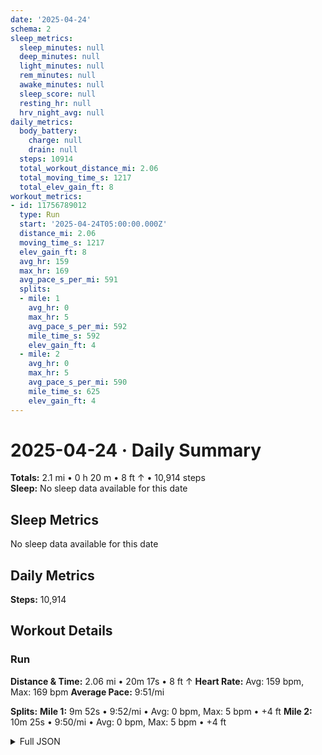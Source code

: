```yaml
---
date: '2025-04-24'
schema: 2
sleep_metrics:
  sleep_minutes: null
  deep_minutes: null
  light_minutes: null
  rem_minutes: null
  awake_minutes: null
  sleep_score: null
  resting_hr: null
  hrv_night_avg: null
daily_metrics:
  body_battery:
    charge: null
    drain: null
  steps: 10914
  total_workout_distance_mi: 2.06
  total_moving_time_s: 1217
  total_elev_gain_ft: 8
workout_metrics:
- id: 11756789012
  type: Run
  start: '2025-04-24T05:00:00.000Z'
  distance_mi: 2.06
  moving_time_s: 1217
  elev_gain_ft: 8
  avg_hr: 159
  max_hr: 169
  avg_pace_s_per_mi: 591
  splits:
  - mile: 1
    avg_hr: 0
    max_hr: 5
    avg_pace_s_per_mi: 592
    mile_time_s: 592
    elev_gain_ft: 4
  - mile: 2
    avg_hr: 0
    max_hr: 5
    avg_pace_s_per_mi: 590
    mile_time_s: 625
    elev_gain_ft: 4
---
```

# 2025-04-24 · Daily Summary
**Totals:** 2.1 mi • 0 h 20 m • 8 ft ↑ • 10,914 steps  
**Sleep:** No sleep data available for this date

## Sleep Metrics
No sleep data available for this date

## Daily Metrics
**Steps:** 10,914

## Workout Details
### Run
**Distance & Time:** 2.06 mi • 20m 17s • 8 ft ↑
**Heart Rate:** Avg: 159 bpm, Max: 169 bpm
**Average Pace:** 9:51/mi

**Splits:**
**Mile 1:** 9m 52s • 9:52/mi • Avg: 0 bpm, Max: 5 bpm • +4 ft
**Mile 2:** 10m 25s • 9:50/mi • Avg: 0 bpm, Max: 5 bpm • +4 ft


<details>
<summary>Full JSON</summary>

```json
{
  "date": "2025-04-24",
  "schema": 2,
  "sleep_metrics": {
    "sleep_minutes": null,
    "deep_minutes": null,
    "light_minutes": null,
    "rem_minutes": null,
    "awake_minutes": null,
    "sleep_score": null,
    "resting_hr": null,
    "hrv_night_avg": null
  },
  "daily_metrics": {
    "body_battery": {
      "charge": null,
      "drain": null
    },
    "steps": 10914,
    "total_workout_distance_mi": 2.06,
    "total_moving_time_s": 1217,
    "total_elev_gain_ft": 8
  },
  "workout_metrics": [
    {
      "id": 11756789012,
      "type": "Run",
      "start": "2025-04-24T05:00:00.000Z",
      "distance_mi": 2.06,
      "moving_time_s": 1217,
      "elev_gain_ft": 8,
      "avg_hr": 159,
      "max_hr": 169,
      "avg_pace_s_per_mi": 591,
      "splits": [
        {
          "mile": 1,
          "avg_hr": 0,
          "max_hr": 5,
          "avg_pace_s_per_mi": 592,
          "mile_time_s": 592,
          "elev_gain_ft": 4
        },
        {
          "mile": 2,
          "avg_hr": 0,
          "max_hr": 5,
          "avg_pace_s_per_mi": 590,
          "mile_time_s": 625,
          "elev_gain_ft": 4
        }
      ]
    }
  ]
}
```
</details>
